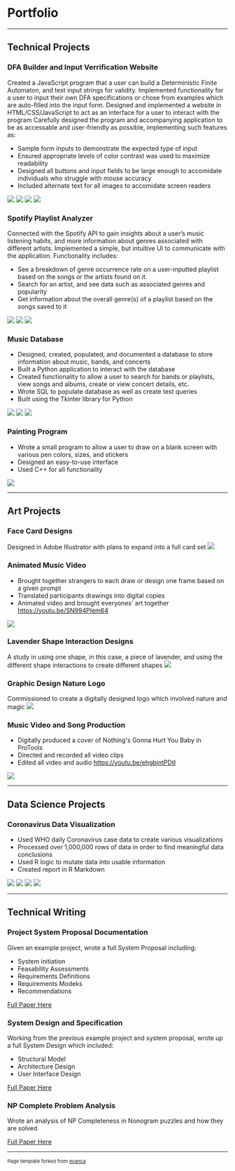 # Portfolio


---


## Technical Projects


### DFA Builder and Input Verrification Website
Created a JavaScript program that a user can build a Deterministic Finite Automaton, and test input strings for validity.
Implemented functionality for a user to input their own DFA specifications or chose from examples which are auto-filled into the input form.
Designed and implemented a website in HTML/CSS/JavaScript to act as an interface for a user to interact with the program
Carefully designed the program and accompanying application to be as accessable and user-friendly as possible, implementing such features as:
- Sample form inputs to demonstrate the expected type of input
- Ensured appropriate levels of color contrast was used to maximize readability
- Designed all buttons and input fields to be large enough to accomidate individuals who struggle with mouse accuracy
- Included alternate text for all images to accomidate screen readers

<img src="images/dfa1.png?raw=true"/>
<img src="images/dfa2.png?raw=true"/>
<img src="images/dfa3.png?raw=true"/>
<img src="images/dfa4.png?raw=true"/>


### Spotify Playlist Analyzer
Connected with the Spotify API to gain insights about a user’s music listening habits, and more information about genres associated with different artists. Implemented a simple, but intuitive UI to communicate with the application.
Functionality includes: 
- See a breakdown of genre occurrence rate on a user-inputted playlist based on the songs or the artists found on it.
- Search for an artist, and see data such as associated genres and popularity
- Get information about the overall genre(s) of a playlist based on the songs saved to it

<img src="images/spot01.png?raw=true"/>
<img src="images/spot02.png?raw=true"/>
<img src="images/spot03.png?raw=true"/>


### Music Database
- Designed, created, populated, and documented a database to store information about music, bands, and concerts
- Built a Python application to interact with the database
- Created functionality to allow a user to search for bands or playlists, view songs and albums, create or view concert details, etc.
- Wrote SQL to populate database as well as create test queries
- Built using the Tkinter library for Python
<img src="images/db01.png?raw=true"/>
<img src="images/db02.png?raw=true"/>
<img src="images/db03.png?raw=true"/>


### Painting Program
- Wrote a small program to allow a user to draw on a blank screen with various pen colors, sizes, and stickers
- Designed an easy-to-use interface
- Used C++  for all functionality
<img src="images/painterProject.png?raw=true"/>



---



## Art Projects


### Face Card Designs
Designed in Adobe Illustrator with plans to expand into a full card set
<img src="images/CardArt.jpg?raw=true"/>


### Animated Music Video
- Brought together strangers to each draw or design one frame based on a given prompt
- Translated participants drawings into digital copies
- Animated video and brought everyones' art together
https://youtu.be/SN994PIem64
<img src="images/amv01.png?raw=true"/>


### Lavender Shape Interaction Designs
A study in using one shape, in this case, a piece of lavender, and using the different shape interactions to create different shapes
<img src="images/LavenderArt.png?raw=true"/>


### Graphic Design Nature Logo
Commissioned to create a digitally designed logo which involved nature and magic
<img src="images/magicVineDrawing.jpg?raw=true"/>


### Music Video and Song Production
- Digitally produced a cover of Nothing's Gonna Hurt You Baby in ProTools
- Directed and recorded all video clips
- Edited all video and audio 
https://youtu.be/ehgbjntPDtI
<img src="images/mv1.png?raw=true"/>



---



## Data Science Projects


### Coronavirus Data Visualization 
- Used WHO daily Coronavirus case data to create various visualizations
- Processed over 1,000,000 rows of data in order to find meaningful data conclusions
- Used R logic to mutate data into usable information
- Created report in R Markdown
<img src="images/cv3.png?raw=true"/>
<img src="images/cv4.png?raw=true"/>
<img src="images/cv1.png?raw=true"/>
<img src="images/cv2.png?raw=true"/>



---



## Technical Writing


### Project System Proposal Documentation
Given an example project, wrote a full System Proposal including: 
- System initiation
- Feasability Assessments
- Requirements Definitions
- Requirements Modeks
- Recommendations 

[Full Paper Here](/pdf/SystemProposal.pdf)



### System Design and Specification
Working from the previous example project and system proposal, wrote up a full System Design which included: 
- Structural Model
- Architecture Design
- User Interface Design

[Full Paper Here](/pdf/SystemDesign.pdf)



### NP Complete Problem Analysis
Wrote an analysis of NP Completeness in Nonogram puzzles and how they are solved

[Full Paper Here](/pdf/NPProblemPaper.pdf)



---



<p style="font-size:11px">Page template forked from <a href="https://github.com/evanca/quick-portfolio">evanca</a></p>
<!-- Remove above link if you don't want to attibute -->
